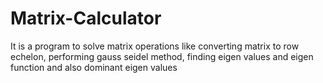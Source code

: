 # Matrix-Calculator
It is a program to solve matrix operations like converting matrix to row echelon, performing gauss seidel method, finding eigen values and eigen function and also dominant eigen values
